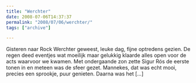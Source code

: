 ```yaml
---
title: "Werchter"
date: 2008-07-06T14:37:37
permalink: "2008/07/06/werchter/"
tags: ["archive"]

---
```

Gisteren naar Rock Werchter geweest, leuke dag, fijne optredens gezien. De regen deed eventjes wat moeilijk maar gelukkig klaarde alles open voor de acts waarvoor we kwamen. Met ondergaande zon zette Sigur Rós de eerste tonen in en meteen was de sfeer gezet. Mannekes, dat was echt mooi, precies een sprookje, puur genieten. Daarna was het \[…\]
